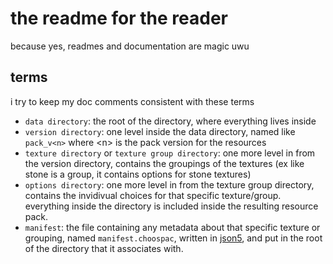 # the readme for the reader

because yes, readmes and documentation are magic uwu

## terms

i try to keep my doc comments consistent with these terms

- `data directory`: the root of the directory, where everything lives inside
- `version directory`: one level inside the data directory, named like `pack_v<n>` where &lt;n&gt; is the pack version for the resources
- `texture directory` or `texture group directory`: one more level in from the version directory, contains the groupings of the textures (ex like stone is a group, it contains options for stone textures)
- `options directory`: one more level in from the texture group directory, contains the invidivual choices for that specific texture/group. everything inside the directory is included inside the resulting resource pack.
- `manifest`: the file containing any metadata about that specific texture or grouping, named `manifest.choospac`, written in [json5](https://json5.org/), and put in the root of the directory that it associates with.
